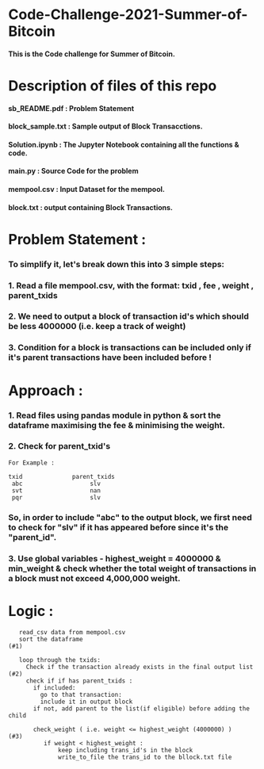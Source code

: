 # Code-Challenge-2021-Summer-of-Bitcoin

#### This is the Code challenge for Summer of Bitcoin.  

# Description of files of this repo

####  sb_README.pdf : Problem Statement

####  block_sample.txt : Sample output of Block Transacctions.

####  Solution.ipynb : The Jupyter Notebook containing all the functions & code.

####  main.py : Source Code for the problem

####  mempool.csv : Input Dataset for the mempool.

####  block.txt : output containing Block Transactions.

# Problem Statement :

### To simplify it, let's break down this into 3 simple steps:

### 1. Read a file mempool.csv, with the format:   txid , fee , weight , parent_txids

### 2. We need to output a block of transaction id's which should be less 4000000 (i.e. keep a track of weight)  

### 3. Condition for a block is transactions can be included only if it's parent transactions have been included before !

     
# Approach :
### 1. Read files using pandas module in python & sort the dataframe maximising the fee & minimising the weight.

### 2. Check for parent_txid's
    For Example :

    txid              parent_txids
     abc                   slv
     svt                   nan
     pqr                   slv
   
### So, in order to include "abc" to the output block, we first need to check for "slv" if it has appeared before since it's the "parent_id". 

### 3. Use global variables - highest_weight = 4000000 & min_weight & check whether the total weight of transactions in a block must not exceed 4,000,000 weight.

# Logic :

       read_csv data from mempool.csv   
       sort the dataframe                                                           (#1)
       
       loop through the txids:
         Check if the transaction already exists in the final output list           (#2)
         check if if has parent_txids :
           if included:
             go to that transaction:  
             include it in output block
           if not, add parent to the list(if eligible) before adding the child
           
           check_weight ( i.e. weight <= highest_weight (4000000) )                   (#3)
              if weight < highest_weight :
                  keep including trans_id's in the block
                  write_to_file the trans_id to the bllock.txt file
                                         
                          
                            


